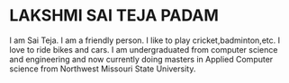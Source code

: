 # LAKSHMI SAI TEJA PADAM

I am Sai Teja. I am a friendly person. I like to play cricket,badminton,etc. I love to ride bikes and cars.
I am undergraduated from computer science and engineering and now currently doing masters in Applied Computer science from Northwest Missouri State University.
